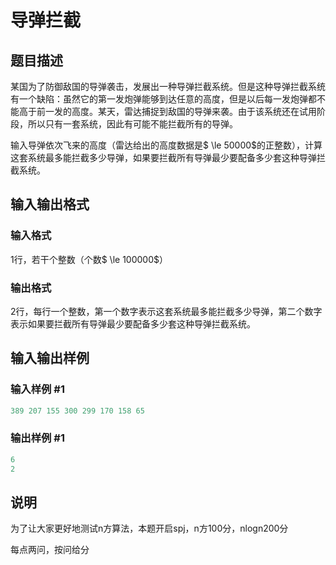 # 导弹拦截

## 题目描述

某国为了防御敌国的导弹袭击，发展出一种导弹拦截系统。但是这种导弹拦截系统有一个缺陷：虽然它的第一发炮弹能够到达任意的高度，但是以后每一发炮弹都不能高于前一发的高度。某天，雷达捕捉到敌国的导弹来袭。由于该系统还在试用阶段，所以只有一套系统，因此有可能不能拦截所有的导弹。

输入导弹依次飞来的高度（雷达给出的高度数据是$ \le 50000$的正整数），计算这套系统最多能拦截多少导弹，如果要拦截所有导弹最少要配备多少套这种导弹拦截系统。

## 输入输出格式

### 输入格式

$1$行，若干个整数（个数$ \le 100000$）

### 输出格式

$2$行，每行一个整数，第一个数字表示这套系统最多能拦截多少导弹，第二个数字表示如果要拦截所有导弹最少要配备多少套这种导弹拦截系统。

## 输入输出样例

### 输入样例 #1

```cpp
389 207 155 300 299 170 158 65
```


### 输出样例 #1

```cpp
6
2

```
## 说明

为了让大家更好地测试n方算法，本题开启spj，n方100分，nlogn200分

每点两问，按问给分


